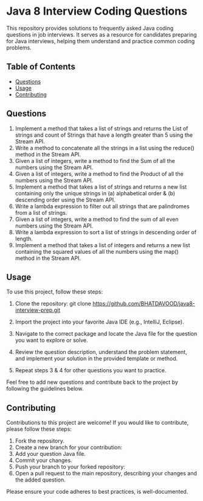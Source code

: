 # Java 8 Interview Coding Questions

This repository provides solutions to frequently asked Java coding questions in job interviews. It serves as a resource for candidates preparing for Java interviews, helping them understand and practice common coding problems.

## Table of Contents

- [Questions](#questions)
- [Usage](#usage)
- [Contributing](#contributing)



## Questions
1. Implement a method that takes a list of strings and returns the List of strings and count of Strings that have a length greater than 5 using the Stream API.
2. Write a method to concatenate all the strings in a list using the reduce() method in the Stream API.
3. Given a list of integers, write a method to find the Sum of all the numbers using the Stream API.
4. Given a list of integers, write a method to find the Product of all the numbers using the Stream API.
5. Implement a method that takes a list of strings and returns a new list containing only the unique strings in (a) alphabetical order & (b) descending order using the Stream API.
6. Write a lambda expression to filter out all strings that are palindromes from a list of strings.
7. Given a list of integers, write a method to find the sum of all even numbers using the Stream API.
8. Write a lambda expression to sort a list of strings in descending order of length.
9. Implement a method that takes a list of integers and returns a new list containing the squared values of all the numbers using the map() method in the Stream API.

## Usage

To use this project, follow these steps:

1. Clone the repository:
   git clone https://github.com/BHATDAVOOD/java8-interview-prep.git

2. Import the project into your favorite Java IDE (e.g., IntelliJ, Eclipse).
3. Navigate to the correct package and locate the Java file for the question you want to explore or solve.
4. Review the question description, understand the problem statement, and implement your solution in the provided template or method.
5. Repeat steps 3 & 4 for other questions you want to practice.

Feel free to add new questions and contribute back to the project by following the guidelines below.

## Contributing

Contributions to this project are welcome! If you would like to contribute, please follow these steps:

1. Fork the repository.
2. Create a new branch for your contribution:
3. Add your question Java file.
4. Commit your changes.
5. Push your branch to your forked repository:
6. Open a pull request to the main repository, describing your changes and the added question.

Please ensure your code adheres to best practices, is well-documented.










